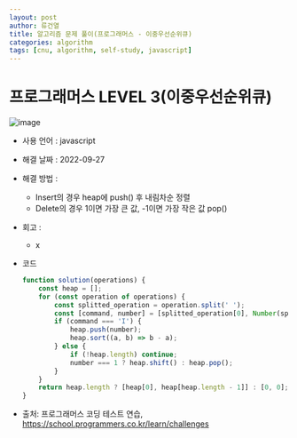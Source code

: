 ```yaml
---
layout: post
author: 류건열
title: 알고리즘 문제 풀이(프로그래머스 - 이중우선순위큐)
categories: algorithm
tags: [cnu, algorithm, self-study, javascript]
---
```


# 프로그래머스 LEVEL 3(이중우선순위큐)

  ![image](https://user-images.githubusercontent.com/34560965/192226717-a963f76d-cb59-4e3c-a4dd-265daed09644.png)

  - 사용 언어 : javascript

  - 해결 날짜 : 2022-09-27

  - 해결 방법 :
    - Insert의 경우 heap에 push() 후 내림차순 정렬
    - Delete의 경우 1이면 가장 큰 값, -1이면 가장 작은 값 pop()

  - 회고 : 
    - x

  - 코드

    ```javascript
    function solution(operations) {
        const heap = [];
        for (const operation of operations) {
            const splitted_operation = operation.split(' ');
            const [command, number] = [splitted_operation[0], Number(splitted_operation[1])];
            if (command === 'I') {
                heap.push(number);
                heap.sort((a, b) => b - a);
            } else {
                if (!heap.length) continue;
                number === 1 ? heap.shift() : heap.pop();
            }
        }
        return heap.length ? [heap[0], heap[heap.length - 1]] : [0, 0];
    }
    ```
    
  - 출처: 프로그래머스 코딩 테스트 연습, https://school.programmers.co.kr/learn/challenges
